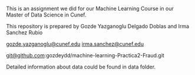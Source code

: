 






This is an assignment we did for our Machine Learning Course in our Master of Data Science in Cunef.







This repository is prepared by Gozde Yazganoglu Delgado Doblas and Irma Sanchez Rubio

gozde.yazganoglu@cunef.edu
irma.sanchez@cunef.edu


git@github.com:gozdeydd/machine-learning-Practica2-Fraud.git





Detailed information about data could be found in data folder.


